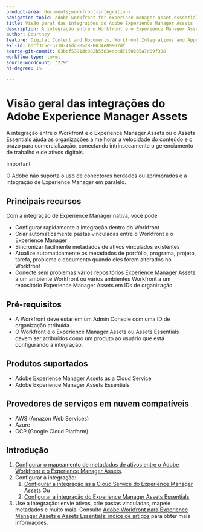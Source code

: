 ```yaml
---
product-area: documents;workfront-integrations
navigation-topic: adobe-workfront-for-experince-manager-asset-essentials
title: Visão geral das integrações do Adobe Experience Manager Assets
description: A integração entre o Workfront e o Experience Manager Assets ou o Assets Essentials permite que as organizações melhorem a velocidade do conteúdo e o prazo para comercialização, conectando intrinsecamente o gerenciamento de trabalho e de ativos digitais.
author: Courtney
feature: Digital Content and Documents, Workfront Integrations and Apps
exl-id: bdcf315c-5710-41dc-8528-0634e89907df
source-git-commit: 63bcf5391dc982b53634dccd7150205a7d09f308
workflow-type: tm+mt
source-wordcount: '279'
ht-degree: 1%

---
```


# Visão geral das integrações do Adobe Experience Manager Assets

<!-- Audited: 12/2023 -->

A integração entre o Workfront e o Experience Manager Assets ou o Assets Essentials ajuda as organizações a melhorar a velocidade do conteúdo e o prazo para comercialização, conectando intrinsecamente o gerenciamento de trabalho e de ativos digitais.

>[!IMPORTANT]
>
>O Adobe não suporta o uso de conectores herdados ou aprimorados e a integração de Experience Manager em paralelo.

## Principais recursos

Com a integração de Experience Manager nativa, você pode

* Configurar rapidamente a integração dentro do Workfront
* Criar automaticamente pastas vinculadas entre o Workfront e o Experience Manager
* Sincronizar facilmente metadados de ativos vinculados existentes
* Atualize automaticamente os metadados de portfólio, programa, projeto, tarefa, problema e documento quando eles forem alterados no Workfront
* Conecte sem problemas vários repositórios Experience Manager Assets a um ambiente Workfront ou vários ambientes Workfront a um repositório Experience Manager Assets em IDs de organização


## Pré-requisitos

* A Workfront deve estar em um Admin Console com uma ID de organização atribuída.
* O Workfront e o Experience Manager Assets ou Assets Essentials devem ser atribuídos como um produto ao usuário que está configurando a integração.


## Produtos suportados

* Adobe Experience Manager Assets as a Cloud Service
* Adobe Experience Manager Assets Essentials

## Provedores de serviços em nuvem compatíveis

* AWS (Amazon Web Services)
* Azure
* GCP (Google Cloud Platform)


## Introdução

1. [Configurar o mapeamento de metadados de ativos entre o Adobe Workfront e o Experience Manager Assets](https://experienceleague.adobe.com/docs/experience-manager-cloud-service/content/assets/integrations/configure-asset-metadata-mapping.html?lang=en).
1. Configurar a integração:
   1. [Configurar a integração as a Cloud Service do Experience Manager Assets](/help/quicksilver/administration-and-setup/configure-integrations/configure-aacs-integration.md)
Ou
   1. [Configurar a integração do Experience Manager Assets Essentials](/help/quicksilver/documents/adobe-workfront-for-experience-manager-assets-essentials/setup-asset-essentials.md)
1. Use a integração: envie ativos, crie pastas vinculadas, mapeie metadados e muito mais. Consulte [Adobe Workfront para Experience Manager Assets e Assets Essentials: índice de artigos](/help/quicksilver/documents/adobe-workfront-for-experience-manager-assets-essentials/workfront-for-aem-asset-essentials.md) para obter mais informações.
